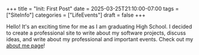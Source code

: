 +++
title = "Init: First Post"
date = 2025-03-25T21:10:00-07:00
tags = ["SiteInfo"]
categories = ["LifeEvents"]
draft = false
+++

Hello! It's an exciting time for me as I am graduating High School. I decided to create a professional site to write about my software projects, discuss ideas, and write about my professional and important events. Check out my [about me page](/about-me)!
